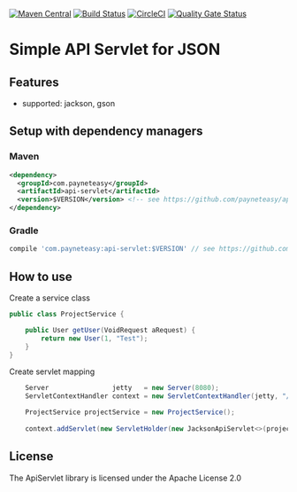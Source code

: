 [![Maven Central](https://img.shields.io/maven-central/v/com.payneteasy/api-servlet.svg?label=Maven%20Central)](https://search.maven.org/search?q=g:%22com.payneteasy%22%20AND%20a:%22api-servlet%22)
[![Build Status](https://travis-ci.org/payneteasy/api-servlet.svg?branch=master)](https://travis-ci.org/payneteasy/api-servlet)
[![CircleCI](https://circleci.com/gh/payneteasy/api-servlet.svg?style=svg)](https://circleci.com/gh/payneteasy/api-servlet)
[![Quality Gate Status](https://sonarcloud.io/api/project_badges/measure?project=com.payneteasy%3Aapi-servlet&metric=alert_status)](https://sonarcloud.io/dashboard?id=com.payneteasy%3Aapi-servlet)

Simple API Servlet for JSON
==========================


## Features

* supported: jackson, gson

## Setup with dependency managers

### Maven

```xml
<dependency>
  <groupId>com.payneteasy</groupId>
  <artifactId>api-servlet</artifactId>
  <version>$VERSION</version> <!-- see https://github.com/payneteasy/api-servlet/releases -->
</dependency>
```

### Gradle

```groovy
compile 'com.payneteasy:api-servlet:$VERSION' // see https://github.com/payneteasy/api-servlet/releases 
```

How to use
------------

Create a service class

```java
public class ProjectService {

    public User getUser(VoidRequest aRequest) {
        return new User(1, "Test");
    }
}
```

Create servlet mapping

```java
    Server                jetty   = new Server(8080);
    ServletContextHandler context = new ServletContextHandler(jetty, "/api", ServletContextHandler.NO_SESSIONS);

    ProjectService projectService = new ProjectService();
    
    context.addServlet(new ServletHolder(new JacksonApiServlet<>(projectService::getUser, VoidRequest.class, User.class)), "/user/*");
```


## License

The ApiServlet library is licensed under the Apache License 2.0
